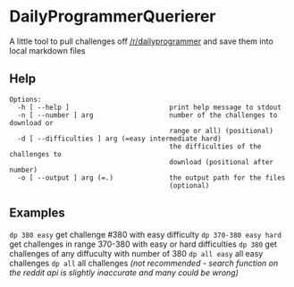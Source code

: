 # DailyProgrammerQuerierer
A little tool to pull challenges off [/r/dailyprogrammer](https://www.reddit.com/r/dailyprogrammer/) and save them into local markdown files

## Help
```
Options:
  -h [ --help ]                         print help message to stdout
  -n [ --number ] arg                   number of the challenges to download or
                                        range or all) (positional)
  -d [ --difficulties ] arg (=easy intermediate hard)
                                        the difficulties of the challenges to
                                        download (positional after number)
  -o [ --output ] arg (=.)              the output path for the files
                                        (optional)
```

## Examples
`dp 380 easy` get challenge #380 with easy difficulty
`dp 370-380 easy hard` get challenges in range 370-380 with easy or hard difficulties
`dp 380` get challenges of any diffuculty with number of 380
`dp all easy` all easy challenges
`dp all` all challenges *(not recommended - search function on the reddit api is slightly inaccurate and many could be wrong)* 

